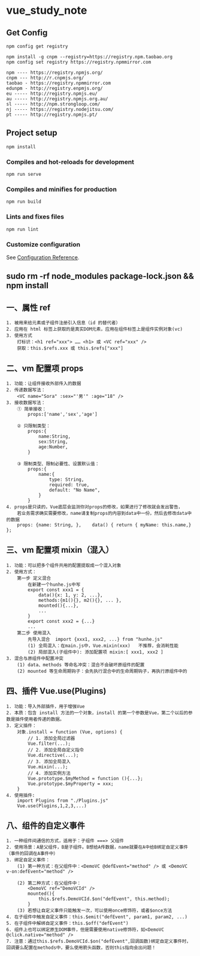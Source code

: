 # vue_study_note

## Get Config

```
npm config get registry

npm install -g cnpm --registry=https://registry.npm.taobao.org
npm config set registry https://registry.npmmirror.com

npm ---- https://registry.npmjs.org/
cnpm --- http://r.cnpmjs.org/
taobao - https://registry.npmmirror.com
edunpm - http://registry.enpmjs.org/
eu ----- http://registry.npmjs.eu/
au ----- http://registry.npmjs.org.au/
sl ----- http://npm.strongloop.com/
nj ----- https://registry.nodejitsu.com/
pt ----- http://registry.npmjs.pt/

```

## Project setup

```
npm install
```

### Compiles and hot-reloads for development

```
npm run serve
```

### Compiles and minifies for production

```
npm run build
```

### Lints and fixes files

```
npm run lint
```

### Customize configuration

See [Configuration Reference](https://cli.vuejs.org/config/).

## sudo rm -rf node_modules package-lock.json && npm install

## 一、属性 ref

    1. 被用来给元素或子组件注册引入信息（id 的替代者）
    2. 应用在 html 标签上获取的是真实DOM元素，应用在组件标签上是组件实例对象(vc)
    3. 使用方式
        打标识：<h1 ref="xxx"> …… <h1> 或 <VC ref="xxx" />
        获取：this.$refs.xxx 或 this.$refs["xxx"]

## 二、vm 配置项 props

    1. 功能：让组件接收外部传入的数据
    2. 传递数据写法：
        <VC name="Sora" :sex="'男'" :age="18" />
    3. 接收数据写法：
        ① 简单接收：
            props:['name','sex','age']

        ② 只限制类型：
            props:{
                name:String,
                sex:String,
                age:Number,
            }

        ③ 限制类型、限制必要性、设置默认值：
            props:{
                name:{
                    type: String,
                    required: true,
                    default: "No Name",
                }
            }
    4. props是只读的，Vue底层会监测你对props的修改，如果进行了修改就会发出警告，
        若业务需求确实需要修改，name请复制props的内容到data中一份，然后去修改data中的数据
        props: {name: String, },    data() { return { myName: this.name,} };

## 三、vm 配置项 mixin（混入）

    1. 功能：可以把多个组件共用的配置提取成一个混入对象
    2. 使用方式：
        第一步 定义混合
            在新建一个hunhe.js中写
            export const xxx1 = {
                data(){x: 1, y: 2, ...},
                methods:{m1(){}, m2(){}, ... },
                mounted(){...},
                ...
            }
            export const xxx2 = {...}
            ...
        第二步 使用混入
            先导入混合  import {xxx1, xxx2, ...} from "hunhe.js"
            (1) 全局混入：在main.js中，Vue.mixin(xxx)   不推荐，会消耗性能
            (2) 局部混入(子组件中): 添加配置项 mixin:[ xxx1, xxx2 ]
    3. 混合与原组件中配置冲突
        (1) data、methods 等命名冲突：混合不会破坏原组件的配置
        (2) mounted 等生命周期钩子：会先执行混合中的生命周期钩子，再执行原组件中的

## 四、插件 Vue.use(Plugins)

    1. 功能：导入外部插件，用于增强Vue
    2. 本质：包含 install 方法的一个对象，install 的第一个参数是Vue，第二个以后的参数是插件使用者传递的数据。
    3. 定义插件：
        对象.install = function (Vue, options) {
            // 1. 添加全局过滤器
            Vue.filter(...);
            // 2. 添加全局自定义指令
            Vue.directive(...);
            // 3. 添加全局混入
            Vue.mixin(...);
            // 4. 添加实例方法
            Vue.prototype.$myMethod = function (){...};
            Vue.prototype.$myProperty = xxx;
        }
    4. 使用插件:
        import Plugins from "./Plugins.js"
        Vue.use(Plugins,1,2,3,...)

## 八、组件的自定义事件

    1. 一种组件间通信的方式，适用于：子组件 ===> 父组件
    2. 使用场景：A是父组件，B是子组件。B想给A传数据，name就要在A中给B绑定自定义事件（事件的回调在A事件中）
    3. 绑定自定义事件：
        (1) 第一种方式：在父组件中：<DemoVC @defEvent="method" /> 或 <DemoVC v-on:defEvent="method" />

        (2) 第二种方式：在父组件中：
            <DemoVC ref="DemoVCId" />
            mounted(){
                this.$refs.DemoVCId.$on("defEvent", this.method);
            }
        (3) 若想让自定义事件只能触发一次，可以使用once修饰符，或者$once方法
    4. 在子组件中触发自定义事件：this.$emit("defEvent", param1, param2, ...)
    5. 在子组件中解绑自定义事件：this.$off("defEvent")
    6. 组件上也可以绑定原生DOM事件，但是需要使用native修饰符，如<DemoVC @click.native="method" />
    7. 注意：通过this.$refs.DemoVCId.$on("defEvent",回调函数)绑定自定义事件时，回调要么配置在methods中，要么使用箭头函数，否则this指向会出问题！
